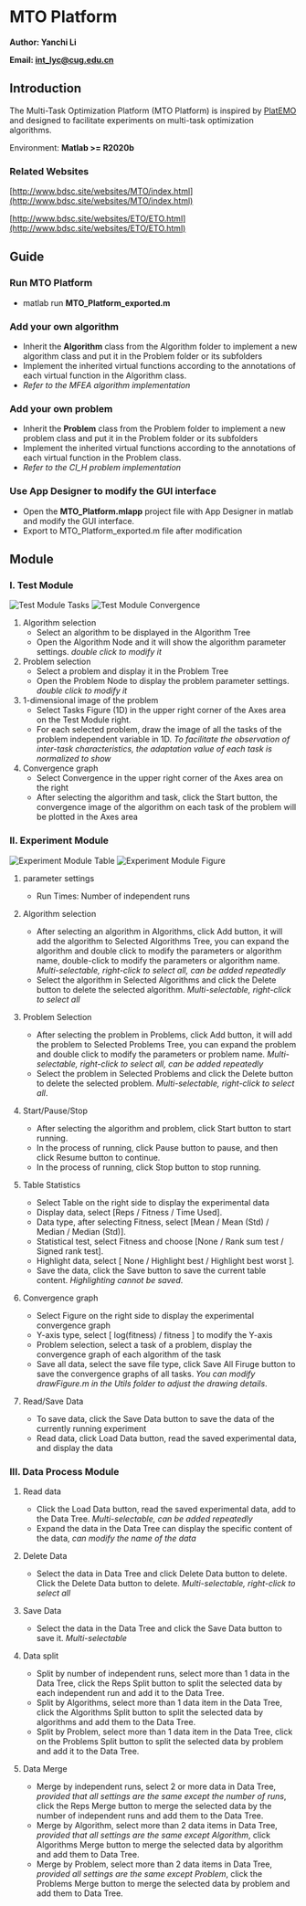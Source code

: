 # MTO Platform

**Author: Yanchi Li**

**Email: int_lyc@cug.edu.cn**

## Introduction

The Multi-Task Optimization Platform (MTO Platform) is inspired by [PlatEMO](https://github.com/BIMK/PlatEMO) and designed to facilitate experiments on multi-task optimization algorithms.

Environment: **Matlab >= R2020b**

### Related Websites
[http://www.bdsc.site/websites/MTO/index.html](http://www.bdsc.site/websites/MTO/index.html)

[http://www.bdsc.site/websites/ETO/ETO.html](http://www.bdsc.site/websites/ETO/ETO.html)

## Guide

### Run MTO Platform

- matlab run **MTO_Platform_exported.m**

### Add your own algorithm

- Inherit the **Algorithm** class from the Algorithm folder to implement a new algorithm class and put it in the Problem folder or its subfolders
- Implement the inherited virtual functions according to the annotations of each virtual function in the Algorithm class.
- *Refer to the MFEA algorithm implementation*

### Add your own problem

- Inherit the **Problem** class from the Problem folder to implement a new problem class and put it in the Problem folder or its subfolders
- Implement the inherited virtual functions according to the annotations of each virtual function in the Problem class.
- *Refer to the CI_H problem implementation*

### Use App Designer to modify the GUI interface

- Open the **MTO_Platform.mlapp** project file with App Designer in matlab and modify the GUI interface.
- Export to MTO_Platform_exported.m file after modification


## Module

### I. Test Module

![Test Module Tasks](./Readme_Figure/MTO-Platform%20Test%20Module.png)
![Test Module Convergence](./Readme_Figure/MTO-Platform%20Test%20Module%202.png)

1. Algorithm selection
    - Select an algorithm to be displayed in the Algorithm Tree
    - Open the Algorithm Node and it will show the algorithm parameter settings. *double click to modify it*
2. Problem selection
    - Select a problem and display it in the Problem Tree
    - Open the Problem Node to display the problem parameter settings. *double click to modify it*
3. 1-dimensional image of the problem
    - Select Tasks Figure (1D) in the upper right corner of the Axes area on the Test Module right.
    - For each selected problem, draw the image of all the tasks of the problem independent variable in 1D. *To facilitate the observation of inter-task characteristics, the adaptation value of each task is normalized to show*
4. Convergence graph
    - Select Convergence in the upper right corner of the Axes area on the right
    - After selecting the algorithm and task, click the Start button, the convergence image of the algorithm on each task of the problem will be plotted in the Axes area

### II. Experiment Module

![Experiment Module Table](./Readme_Figure/MTO-Platform%20Experiment%20Module.png)
![Experiment Module Figure](./Readme_Figure/MTO-Platform%20Experiment%20Module%202.png)

1. parameter settings
    - Run Times: Number of independent runs

2. Algorithm selection
    - After selecting an algorithm in Algorithms, click Add button, it will add the algorithm to Selected Algorithms Tree, you can expand the algorithm and double click to modify the parameters or algorithm name, double-click to modify the parameters or algorithm name. *Multi-selectable, right-click to select all, can be added repeatedly*
    - Select the algorithm in Selected Algorithms and click the Delete button to delete the selected algorithm. *Multi-selectable, right-click to select all*

3. Problem Selection
    - After selecting the problem in Problems, click Add button, it will add the problem to Selected Problems Tree, you can expand the problem and double click to modify the parameters or problem name.  *Multi-selectable, right-click to select all, can be added repeatedly*
    - Select the problem in Selected Problems and click the Delete button to delete the selected problem. *Multi-selectable, right-click to select all*. 

4. Start/Pause/Stop
    - After selecting the algorithm and problem, click Start button to start running.
    - In the process of running, click Pause button to pause, and then click Resume button to continue.
    - In the process of running, click Stop button to stop running.
  
5. Table Statistics
    - Select Table on the right side to display the experimental data
    - Display data, select [Reps / Fitness / Time Used].
    - Data type, after selecting Fitness, select [Mean / Mean (Std) / Median / Median (Std)].
    - Statistical test, select Fitness and choose [None / Rank sum test / Signed rank test].
    - Highlight data, select [ None / Highlight best / Highlight best worst ].
    - Save the data, click the Save button to save the current table content. *Highlighting cannot be saved*.

6. Convergence graph
    - Select Figure on the right side to display the experimental convergence graph
    - Y-axis type, select [ log(fitness) / fitness ] to modify the Y-axis
    - Problem selection, select a task of a problem, display the convergence graph of each algorithm of the task
    - Save all data, select the save file type, click Save All Firuge button to save the convergence graphs of all tasks. *You can modify drawFigure.m in the Utils folder to adjust the drawing details*.

7. Read/Save Data
    - To save data, click the Save Data button to save the data of the currently running experiment
    - Read data, click Load Data button, read the saved experimental data, and display the data


### III. Data Process Module

1. Read data
    - Click the Load Data button, read the saved experimental data, add to the Data Tree. *Multi-selectable, can be added repeatedly*
    - Expand the data in the Data Tree can display the specific content of the data, *can modify the name of the data*

2. Delete Data
    - Select the data in Data Tree and click Delete Data button to delete. Click the Delete Data button to delete. *Multi-selectable, right-click to select all*

3. Save Data
    - Select the data in the Data Tree and click the Save Data button to save it. *Multi-selectable*

4. Data split
    - Split by number of independent runs, select more than 1 data in the Data Tree, click the Reps Split button to split the selected data by each independent run and add it to the Data Tree.
    - Split by Algorithms, select more than 1 data item in the Data Tree, click the Algorithms Split button to split the selected data by algorithms and add them to the Data Tree.
    - Split by Problem, select more than 1 data item in the Data Tree, click on the Problems Split button to split the selected data by problem and add it to the Data Tree.

5. Data Merge
    - Merge by independent runs, select 2 or more data in Data Tree, *provided that all settings are the same except the number of runs*, click the Reps Merge button to merge the selected data by the number of independent runs and add them to the Data Tree.
    - Merge by Algorithm, select more than 2 data items in Data Tree, *provided that all settings are the same except Algorithm*, click Algorithms Merge button to merge the selected data by algorithm and add them to Data Tree.
    - Merge by Problem, select more than 2 data items in Data Tree, *provided all settings are the same except Problem*, click the Problems Merge button to merge the selected data by problem and add them to Data Tree.